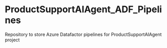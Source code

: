 # ProductSupportAIAgent_ADF_Pipelines
Repository to store Azure Datafactor pipelines for ProductSupportAIAgent project
